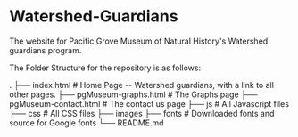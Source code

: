 # Watershed-Guardians
The website for Pacific Grove Museum of Natural History's Watershed guardians program.

The Folder Structure for the repository is as follows: 



.
├── index.html                # Home Page -- Watershed guardians, with a link to all other pages.
├── pgMuseum-graphs.html      # The Graphs page
├── pgMuseum-contact.html     # The contact us page
├── js                        # All Javascript files 
├── css                       # All CSS files
├── images
├── fonts                     # Downloaded fonts and source for Google fonts
└── README.md

